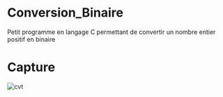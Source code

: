 # Conversion_Binaire
Petit programme en langage C permettant de convertir un nombre entier positif en binaire 

# Capture 

![cvt](https://user-images.githubusercontent.com/73799452/99238559-2ae6ad00-27fa-11eb-861a-df1affea9460.PNG)
